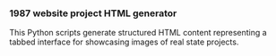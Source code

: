 ### 1987 website project HTML generator

This Python scripts generate structured HTML content representing a tabbed interface for showcasing images of real state projects.